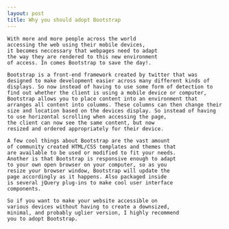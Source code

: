 ```yaml
---
layout: post
title: Why you should adopt Bootstrap
---
```

	
	With more and more people across the world
	accessing the web using their mobile devices,
	it becomes neccessary that webpages need to adapt
	the way they are rendered to this new environment 
	of access. In comes Bootstrap to save the day!.

	Bootstrap is a front-end framework created by twitter that was designed to make development easier across many different kinds of displays. So now instead of having to use some form of detection to find out whether the client is using a mobile device or computer, Bootstrap allows you to place content into an environment that arranges all content into columms. These columns can then change their size and location based on the devices display. So instead of having to use horizontal scrolling when accessing the page,
	the client can now see the same content, but now 
	resized and ordered appropriately for their device.

	A few cool things about Bootstrap are the vast amount
	of community created HTML/CSS templates and themes that
	are available to be used or modified to fit your needs.
	Another is that Bootstrap is responsive enough to adapt
	to your own open browser on your computer, so as you
	resize your browser window, Bootstrap will update the 
	page accordingly as it happens. Also packaged inside
	is several jQuery plug-ins to make cool user interface
	components. 

	So if you want to make your website accessible on
	various devices without having to create a downsized,
	minimal, and probably uglier version, I highly recommend
	you to adopt Bootstrap.

	
